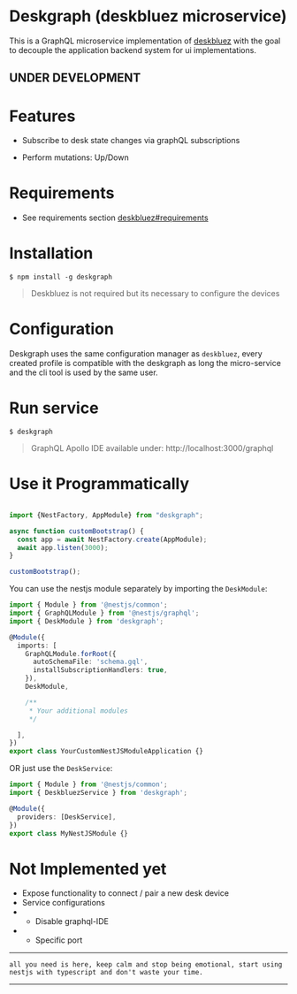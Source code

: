 # Deskgraph (deskbluez microservice)

This is a GraphQL microservice implementation of [deskbluez](https://github.com/alex20465/deskbluez) with the goal to decouple the application backend system for ui implementations.

## UNDER DEVELOPMENT

# Features

- Subscribe to desk state changes via graphQL subscriptions

- Perform mutations: Up/Down

# Requirements

- See requirements section [deskbluez#requirements](https://github.com/alex20465/deskbluez#Requirements)

# Installation

```
$ npm install -g deskgraph
```

> Deskbluez is not required but its necessary to configure the devices

# Configuration

Deskgraph uses the same configuration manager as `deskbluez`, every created profile is compatible with the deskgraph as long the micro-service and the cli tool is used by the same user.

# Run service

```
$ deskgraph
```

> GraphQL Apollo IDE available under: http://localhost:3000/graphql

# Use it Programmatically

```typescript

import {NestFactory, AppModule} from "deskgraph";

async function customBootstrap() {
  const app = await NestFactory.create(AppModule);
  await app.listen(3000);
}

customBootstrap();

```

You can use the nestjs module separately by importing the `DeskModule`:

```typescript
import { Module } from '@nestjs/common';
import { GraphQLModule } from '@nestjs/graphql';
import { DeskModule } from 'deskgraph';

@Module({
  imports: [
    GraphQLModule.forRoot({
      autoSchemaFile: 'schema.gql',
      installSubscriptionHandlers: true,
    }),
    DeskModule,

    /**
     * Your additional modules
     */

  ],
})
export class YourCustomNestJSModuleApplication {}
```

OR just use the `DeskService`:

```typescript
import { Module } from '@nestjs/common';
import { DeskbluezService } from 'deskgraph';

@Module({
  providers: [DeskService],
})
export class MyNestJSModule {}

```

# Not Implemented yet

- Expose functionality to connect / pair a new desk device
- Service configurations
- - Disable graphql-IDE
- - Specific port

---

`all you need is here, keep calm and stop being emotional, start using nestjs with typescript and don't waste your time.`

---